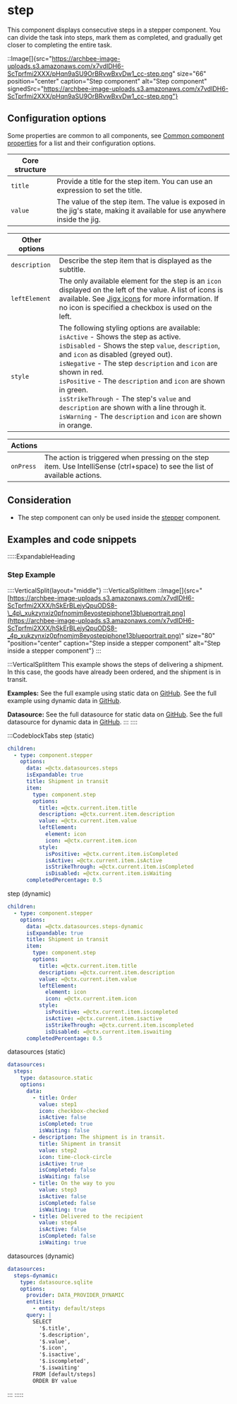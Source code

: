 # step

This component displays consecutive steps in a stepper component. You can divide the task into steps, mark them as completed, and gradually get closer to completing the entire task.

::Image[]{src="https://archbee-image-uploads.s3.amazonaws.com/x7vdIDH6-ScTprfmi2XXX/pHqn9aSU9OrBRvwBxvDw1_cc-step.png" size="66" position="center" caption="Step component" alt="Step component" signedSrc="https://archbee-image-uploads.s3.amazonaws.com/x7vdIDH6-ScTprfmi2XXX/pHqn9aSU9OrBRvwBxvDw1_cc-step.png"}

## Configuration options

Some properties are common to all components, see [Common component properties](docId\:LLnTD-rxe8FmH7WpC5cZb) for a list and their configuration options.

| **Core structure** |                                                                                                                           |
| ------------------ | ------------------------------------------------------------------------------------------------------------------------- |
| `title`            | Provide a title for the step item. You can use an expression to set the title.                                            |
| `value`            | The value of the step item. The value is exposed in the jig's state, making it available for use anywhere inside the jig. |

| **Other options** |                                                                                                                                                                                                                                                                                                                                                                                                                                                                                                           |
| ----------------- | --------------------------------------------------------------------------------------------------------------------------------------------------------------------------------------------------------------------------------------------------------------------------------------------------------------------------------------------------------------------------------------------------------------------------------------------------------------------------------------------------------- |
| `description`     | Describe the step item that is displayed as the subtitle.                                                                                                                                                                                                                                                                                                                                                                                                                                                 |
| `leftElement`     | The only available element for the step is an `icon` displayed on the left of the value. A list of icons is available. See [Jigx icons](https://docs.jigx.com/jigx-icons) for more information. If no icon is specified a checkbox is used on the left.                                                                                                                                                                                                                                                                                  |
| `style`           | The following styling options are available:&#xA;`isActive` - Shows the step as active.<br>`isDisabled` - Shows the step `value`, `description`, and `icon` as disabled (greyed out).<br>`isNegative` - The step `description` and `icon` are shown in red.<br>`isPositive` - The `description` and `icon` are shown in green.<br>`isStrikeThrough` - The step's `value` and `description` are shown with a line through it.<br>`isWarning` - The `description` and `icon` are shown in orange. |

| **Actions** |                                                                                                                             |
| ----------- | --------------------------------------------------------------------------------------------------------------------------- |
| `onPress`   | The action is triggered when pressing on the step item. Use IntelliSense (ctrl+space) to see the list of available actions. |

## Consideration

- The step component can only be used inside the [stepper](https://docs.jigx.com/examples/stepper) component.

## Examples and code snippets

:::::ExpandableHeading

### Step Example

::::VerticalSplit{layout="middle"}
:::VerticalSplitItem
\::Image\[]\{src="[https://archbee-image-uploads.s3.amazonaws.com/x7vdIDH6-ScTprfmi2XXX/hSkErBLejyQpuODS8-\_4p\_xukzynxiz0pfnomjm8eyostepiphone13blueportrait.png](https://archbee-image-uploads.s3.amazonaws.com/x7vdIDH6-ScTprfmi2XXX/hSkErBLejyQpuODS8-_4p_xukzynxiz0pfnomjm8eyostepiphone13blueportrait.png)" size="80" "position="center" caption="Step inside a stepper component" alt="Step inside a stepper component"}
:::

:::VerticalSplitItem
This example shows the steps of delivering a shipment. In this case, the goods have already been ordered, and the shipment is in transit.

**Examples:**
See the full example using static data on [GitHub](https://github.com/jigx-com/jigx-samples/blob/main/quickstart/jigx-samples/jigs/jigx-components/stepper/static-data/stepper-example/stepper-example.jigx).
See the full example using dynamic data in [GitHub](https://github.com/jigx-com/jigx-samples/blob/main/quickstart/jigx-samples/jigs/jigx-components/stepper/dynamic-data/stepper-example/stepper-example-dynamic.jigx).

**Datasource:**
See the full datasource for static data on [GitHub](https://github.com/jigx-com/jigx-samples/blob/main/quickstart/jigx-samples/datasources/adhoc-components/steps.jigx).
See the full datasource for dynamic data in [GitHub](https://github.com/jigx-com/jigx-samples/blob/main/quickstart/jigx-samples/datasources/adhoc-components/steps-dynamic.jigx).
:::
::::

:::CodeblockTabs
step (static)

```yaml
children:
  - type: component.stepper
    options:
      data: =@ctx.datasources.steps
      isExpandable: true
      title: Shipment in transit
      item:
        type: component.step
        options:
          title: =@ctx.current.item.title
          description: =@ctx.current.item.description
          value: =@ctx.current.item.value 
          leftElement:
            element: icon
            icon: =@ctx.current.item.icon
          style:
            isPositive: =@ctx.current.item.isCompleted
            isActive: =@ctx.current.item.isActive
            isStrikeThrough: =@ctx.current.item.isCompleted
            isDisabled: =@ctx.current.item.isWaiting
      completedPercentage: 0.5
```

step (dynamic)

```yaml
children:
  - type: component.stepper
    options:
      data: =@ctx.datasources.steps-dynamic
      isExpandable: true
      title: Shipment in transit
      item:
        type: component.step
        options:
          title: =@ctx.current.item.title
          description: =@ctx.current.item.description
          value: =@ctx.current.item.value 
          leftElement:
            element: icon
            icon: =@ctx.current.item.icon
          style:
            isPositive: =@ctx.current.item.iscompleted
            isActive: =@ctx.current.item.isactive
            isStrikeThrough: =@ctx.current.item.iscompleted
            isDisabled: =@ctx.current.item.iswaiting
      completedPercentage: 0.5
```

datasources (static)

```yaml
datasources:
  steps:
    type: datasource.static
    options:
      data:
        - title: Order
          value: step1
          icon: checkbox-checked
          isActive: false
          isCompleted: true
          isWaiting: false
        - description: The shipment is in transit.
          title: Shipment in transit
          value: step2
          icon: time-clock-circle
          isActive: true
          isCompleted: false
          isWaiting: false
        - title: On the way to you
          value: step3
          isActive: false
          isCompleted: false
          isWaiting: true
        - title: Delivered to the recipient
          value: step4
          isActive: false
          isCompleted: false
          isWaiting: true
```

datasources (dynamic)

```yaml
datasources:
  steps-dynamic:
    type: datasource.sqlite
    options:
      provider: DATA_PROVIDER_DYNAMIC
      entities:
        - entity: default/steps
      query: |
        SELECT
          '$.title',
          '$.description',
          '$.value',
          '$.icon',
          '$.isactive',
          '$.iscompleted',
          '$.iswaiting'
        FROM [default/steps]
        ORDER BY value
```

:::
:::::
